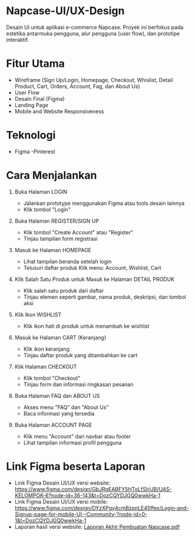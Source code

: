 # Napcase-UI/UX-Design
Desain UI untuk aplikasi e-commerce Napcase. Proyek ini berfokus pada estetika antarmuka pengguna, alur pengguna (user flow), dan prototipe interaktif.

# Fitur Utama
- Wireframe (Sign Up/Login, Homepage, Checkout, Whislist, Detail Product, Cart, Orders, Account, Fag, dan About Us)
- User Flow
- Desain Final (Figma)
- Landing Page
- Mobile and Website Responsiveness

# Teknologi 
- Figma
-Pinterest

# Cara Menjalankan
1. Buka Halaman LOGIN
   - Jalankan prototype menggunakan Figma atau tools desain lainnya
   - Klik tombol "Login"

2. Buka Halaman REGISTER/SIGN UP
   - Klik tombol "Create Account" atau "Register"
   - Tinjau tampilan form registrasi

3. Masuk ke Halaman HOMEPAGE
   - Lihat tampilan beranda setelah login
   - Telusuri daftar produk
     Klik menu: Account, Wishlist, Cart

4. Klik Salah Satu Produk untuk Masuk ke Halaman DETAIL PRODUK
   - Klik salah satu produk dari daftar
   - Tinjau elemen seperti gambar, nama produk, deskripsi, dan tombol aksi

5. Klik Ikon WISHLIST
   - Klik ikon hati di produk untuk menambah ke wishlist

6. Masuk ke Halaman CART (Keranjang)
   - Klik ikon keranjang
   - Tinjau daftar produk yang ditambahkan ke cart

7. Klik Halaman CHECKOUT
   - Klik tombol "Checkout"
   - Tinjau form dan informasi ringkasan pesanan

8. Buka Halaman FAQ dan ABOUT US
   - Akses menu "FAQ" dan "About Us"
   - Baca informasi yang tersedia

9. Buka Halaman ACCOUNT PAGE
   - Klik menu "Account" dari navbar atau footer
   - Lihat tampilan informasi profil pengguna

# Link Figma beserta Laporan
  - Link Figma Desain UI/UX versi website: https://www.figma.com/design/GbJRgEABFY5HToLfSIrlJB/UAS-KELOMPOK-6?node-id=36-143&t=DozCQYDJGQ0wwkHa-1
  - Link Figma Desain UI/UX versi mobile: https://www.figma.com/design/DYzXPgy4cmBzpnLE45ffex/Login-and-Signup-page-for-mobile-UI--Community-?node-id=0-1&t=DozCQYDJGQ0wwkHa-1
  - Laporan hasil versi website: [Laporan Akhir Pembuatan Napcase.pdf](https://github.com/user-attachments/files/21227381/Laporan.Akhir.Pembuatan.Napcase.pdf)
